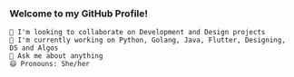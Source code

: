 ### Welcome to my GitHub Profile!

```
👯 I'm looking to collaborate on Development and Design projects
🌱 I'm currently working on Python, Golang, Java, Flutter, Designing, DS and Algos
💬 Ask me about anything
😄 Pronouns: She/her 
